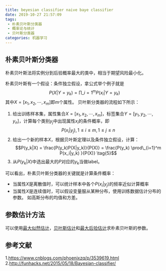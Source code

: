 ```yaml
---
title: beyesian classifier naive baye classifier
date: 2019-10-27 21:57:09
tags:
 - 朴素贝叶斯分类器
 - 概率论与统计
 - 贝叶斯分类器
categories: 机器学习
---
```


## 朴素贝叶斯分类器
朴素贝叶斯法将实例分到后验概率最大的类中，相当于期望风险最小化。

朴素贝叶斯有一个假设：条件独立假设，拿公式举个例子就是
$$P(X|Y=y_k)=\prod\_{i=1}^m P(x_i|Y=y_k) \tag{3}$$
其中$X=[x_1, x_2,\cdots, x_m]$即$m$个属性。
贝叶斯分类器的流程如下所示：
1. 给出训练样本集，属性集合$X=[x_1, x_2,\cdots, x_m]$，标签集合$Y=[y_1, y_2,\cdots, y_n]$，计算每个类别$y_j$中出现属性$x_i$的条件概率，即
$$P(x_i|y_j), 1 \le i \le m, 1 \le j \le n \tag{4}$$
2. 给出一个新的样本$X$，根据贝叶斯定理以及条件独立假设，计算：
$$P(y_k|X) = \frac{P(y_k)P(X|y_k)}{P(X)} = \frac{P(y_k) \prod\_{i=1}^m P(x_i|y_k) }{P(X)} \tag{5}$$
3. 从$P(y_k|X)$中选出最大的$P$对应的$y_k$当做label。

可以看出，朴素贝叶斯分类器的关键就是计算条件概率：
- 当属性$X$是离散值时，可以统计样本中各个$P(x_i|y_j)$的频率近似计算概率
- 当属性$X$是连续值时，可以假设变量服从某种分布，使用训练数据估计分布的参数。 如高斯分布的均值和方差。

## 参数估计方法
可以使用[最大似然估计]()，[贝叶斯估计]()和[最大后验估计]()求朴素贝叶斯的参数。

## 参考文献
1.https://www.cnblogs.com/phoenixzq/p/3539619.html
2.http://funhacks.net/2015/05/18/Bayesian-classifier/
